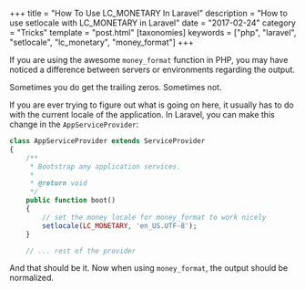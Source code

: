 +++
title = "How To Use LC_MONETARY In Laravel"
description = "How to use setlocale with LC_MONETARY in Laravel"
date = "2017-02-24"
category = "Tricks"
template = "post.html"
[taxonomies]
keywords = ["php", "laravel", "setlocale", "lc_monetary", "money_format"]
+++

If you are using the awesome `money_format` function in PHP, you may have noticed a difference between servers or environments regarding the output.

Sometimes you do get the trailing zeros. Sometimes not.

If you are ever trying to figure out what is going on here, it usually has to do with the current locale of the application. In Laravel, you can make this change in the `AppServiceProvider`:

```php
class AppServiceProvider extends ServiceProvider
{
    /**
     * Bootstrap any application services.
     *
     * @return void
     */
    public function boot()
    {
        // set the money locale for money_format to work nicely
        setlocale(LC_MONETARY, 'en_US.UTF-8');
    }

    // ... rest of the provider
```

And that should be it. Now when using `money_format`, the output should be normalized.
